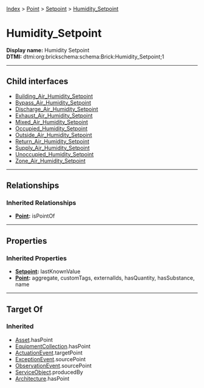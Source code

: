 [Index](../../../index.md) > [Point](../../Point.md) > [Setpoint](../Setpoint.md) > [Humidity_Setpoint](#)
# Humidity_Setpoint

**Display name:** Humidity Setpoint<br />
**DTMI:** dtmi:org:brickschema:schema:Brick:Humidity_Setpoint;1

---

## Child interfaces
* [Building_Air_Humidity_Setpoint](Building_Air_Humidity_Setpoint.md)
* [Bypass_Air_Humidity_Setpoint](Bypass_Air_Humidity_Setpoint.md)
* [Discharge_Air_Humidity_Setpoint](Discharge_Air_Humidity_Setpoint.md)
* [Exhaust_Air_Humidity_Setpoint](Exhaust_Air_Humidity_Setpoint.md)
* [Mixed_Air_Humidity_Setpoint](Mixed_Air_Humidity_Setpoint.md)
* [Occupied_Humidity_Setpoint](Occupied_Humidity_Setpoint.md)
* [Outside_Air_Humidity_Setpoint](Outside_Air_Humidity_Setpoint.md)
* [Return_Air_Humidity_Setpoint](Return_Air_Humidity_Setpoint.md)
* [Supply_Air_Humidity_Setpoint](Supply_Air_Humidity_Setpoint.md)
* [Unoccupied_Humidity_Setpoint](Unoccupied_Humidity_Setpoint.md)
* [Zone_Air_Humidity_Setpoint](Zone_Air_Humidity_Setpoint.md)

---

## Relationships

### Inherited Relationships
* **[Point](../../Point.md):** isPointOf

---

## Properties

### Inherited Properties
* **[Setpoint](../Setpoint.md):** lastKnownValue
* **[Point](../../Point.md):** aggregate, customTags, externalIds, hasQuantity, hasSubstance, name

---

## Target Of
### Inherited
* [Asset](../../../Asset/Asset.md).hasPoint
* [EquipmentCollection](../../../Collection/EquipmentCollection.md).hasPoint
* [ActuationEvent](../../../Event/PointEvent/ActuationEvent.md).targetPoint
* [ExceptionEvent](../../../Event/PointEvent/ExceptionEvent.md).sourcePoint
* [ObservationEvent](../../../Event/PointEvent/ObservationEvent.md).sourcePoint
* [ServiceObject](../../../Information/ServiceObject/ServiceObject.md).producedBy
* [Architecture](../../../Space/Architecture/Architecture.md).hasPoint
